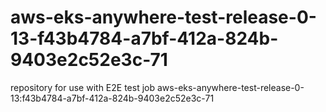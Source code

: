 # aws-eks-anywhere-test-release-0-13-f43b4784-a7bf-412a-824b-9403e2c52e3c-71
repository for use with E2E test job aws-eks-anywhere-test-release-0-13:f43b4784-a7bf-412a-824b-9403e2c52e3c-71
